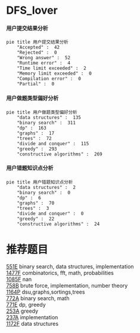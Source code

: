 # DFS_lover

<!-- tabs:start -->



#### **用户提交结果分析**

```mermaid
pie title 用户提交结果分析
    "Accepted" :  42
    "Rejected" :  0
    "Wrong answer" :  52
    "Runtime error" :  4
    "Time limit exceeded" :  2
    "Memory limit exceeded" :  0
    "Compilation error" :  0
    "Partial" :  0
```

#### **用户做题类型偏好分析**

```mermaid
pie title 用户做题类型偏好分析
    "data structures" :  135
    "binary search" :  311
    "dp" :  163
    "graphs" :  17
    "trees" :  72
    "divide and conquer" :  115
    "greedy" :  293
    "constructive algorithms" :  269
```
#### **用户错题知识点分析**

```mermaid
pie title 用户错题知识点分析
    "data structures" :  2
    "binary search" :  0
    "dp" :  6
    "graphs" :  70
    "trees" :  3
    "divide and conquer" :  0
    "greedy" :  22
    "constructive algorithms" :  24
```



<!-- tabs:end -->
# 推荐题目
[551E](https://codeforces.com/contest/551/problem/E)		binary search,
                        data structures,
                        implementation		  
[1477F](https://codeforces.com/contest/1477/problem/F)		combinatorics,
                        fft,
                        math,
                        probabilities		  
[1085F](https://codeforces.com/contest/1085/problem/F)		nan		  
[758B](https://codeforces.com/contest/758/problem/B)		brute force,
                        implementation,
                        number theory		  
[1164P](https://codeforces.com/contest/1164/problem/P)		dsu,graphs,sortings,trees		  
[772A](https://codeforces.com/contest/772/problem/A)		binary search,
                        math		  
[771E](https://codeforces.com/contest/771/problem/E)		dp,
                        greedy		  
[253A](https://codeforces.com/contest/253/problem/A)		greedy		  
[237A](https://codeforces.com/contest/237/problem/A)		implementation		  
[1172F](https://codeforces.com/contest/1172/problem/F)		data structures		  
